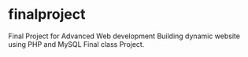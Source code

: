 # finalproject
Final Project for Advanced Web development
Building dynamic website using PHP and MySQL
Final class Project. 
